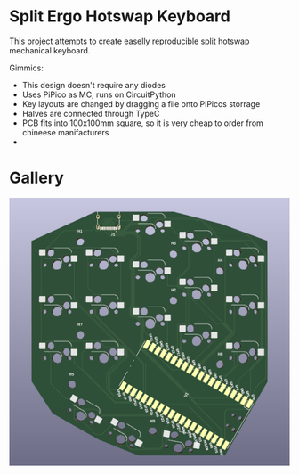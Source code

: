 # Split Ergo Hotswap Keyboard 

This project attempts to create easelly reproducible split hotswap mechanical
keyboard. 

Gimmics: 
+ This design doesn't require any diodes
+ Uses PiPico as MC, runs on CircuitPython
+ Key layouts are changed by dragging a file onto PiPicos storrage
+ Halves are connected through TypeC
+ PCB fits into 100x100mm square, so it is very cheap to order from chineese manifacturers
+

# Gallery

![PCB](Media/left_board.png)
